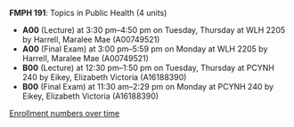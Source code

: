 **FMPH 191**: Topics in Public Health (4 units)

- **A00** (Lecture) at 3:30 pm–4:50 pm on Tuesday, Thursday at WLH 2205 by Harrell, Maralee Mae (A00749521)
- **A00** (Final Exam) at 3:00 pm–5:59 pm on Monday at WLH 2205 by Harrell, Maralee Mae (A00749521)
- **B00** (Lecture) at 12:30 pm–1:50 pm on Tuesday, Thursday at PCYNH 240 by Eikey, Elizabeth Victoria (A16188390)
- **B00** (Final Exam) at 11:30 am–2:29 pm on Monday at PCYNH 240 by Eikey, Elizabeth Victoria (A16188390)

[Enrollment numbers over time](./FMPH191.tsv)
